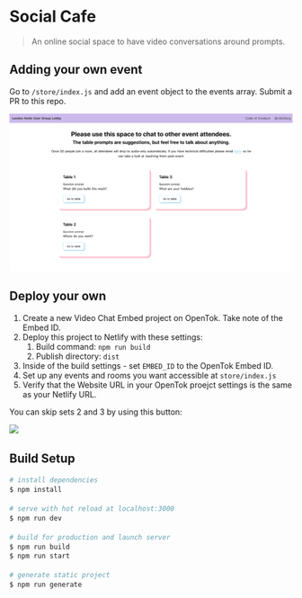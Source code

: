 # Social Cafe

> An online social space to have video conversations around prompts.

## Adding your own event

Go to `/store/index.js` and add an event object to the events array. Submit a PR to this repo. 

![](./docs/screenshot.png)

## Deploy your own

1. Create a new Video Chat Embed project on OpenTok. Take note of the Embed ID.
2. Deploy this project to Netlify with these settings:
    1. Build command: `npm run build`
    2. Publish directory: `dist`
3. Inside of the build settings - set `EMBED_ID` to the OpenTok Embed ID.
4. Set up any events and rooms you want accessible at `store/index.js`
5. Verify that the Website URL in your OpenTok proejct settings is the same as your Netlify URL.

You can skip sets 2 and 3 by using this button:

<a href="https://app.netlify.com/start/deploy?repository=https://github.com/phazonoverload/social-cafe"><img src="https://www.netlify.com/img/deploy/button.svg" /></a>

## Build Setup

```bash
# install dependencies
$ npm install

# serve with hot reload at localhost:3000
$ npm run dev

# build for production and launch server
$ npm run build
$ npm run start

# generate static project
$ npm run generate
```